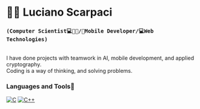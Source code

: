 # 🧔🏻 Luciano Scarpaci

### **`(Computer Scientist💻🧔🏻/📲Mobile Developer/💻Web Technologies)`**
\
I have done projects with teamwork in AI, mobile development, and applied cryptography.
\
Coding is a way of thinking, and solving problems.
### Languages and Tools📠
[![C][1]][1]
[![C++][1]][1]


[1]: https://custom-icon-badges.demolab.com/badge/--blue?style=for-the-badge&logoColor=white&logo=c
[2]: https://custom-icon-badges.demolab.com/badge/--blue?style=for-the-badge&logoColor=white&logo=cplusplus

